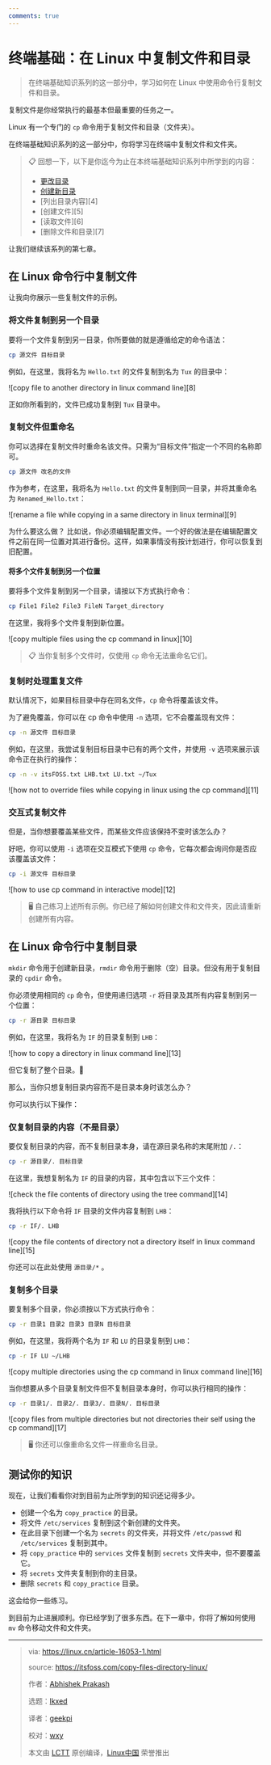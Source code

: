 ```yaml
---
comments: true
---
```


# 终端基础：在 Linux 中复制文件和目录

> 在终端基础知识系列的这一部分中，学习如何在 Linux 中使用命令行复制文件和目录。

复制文件是你经常执行的最基本但最重要的任务之一。

Linux 有一个专门的 `cp` 命令用于复制文件和目录（文件夹）。

在终端基础知识系列的这一部分中，你将学习在终端中复制文件和文件夹。

> 📋 回想一下，以下是你迄今为止在本终端基础知识系列中所学到的内容：
> - [更改目录](https://linux.cn/article-16304-1.html)
> - [创建新目录](https://linux.cn/article-15595-1.html)
> - [列出目录内容][4]
> - [创建文件][5]
> - [读取文件][6]
> - [删除文件和目录][7]

让我们继续该系列的第七章。

## 在 Linux 命令行中复制文件

让我向你展示一些复制文件的示例。

### 将文件复制到另一个目录

要将一个文件复制到另一目录，你所要做的就是遵循给定的命令语法：

```Bash
cp 源文件 目标目录
```

例如，在这里，我将名为 `Hello.txt` 的文件复制到名为 `Tux` 的目录中：

![copy file to another directory in linux command line][8]

正如你所看到的，文件已成功复制到 `Tux` 目录中。

### 复制文件但重命名

你可以选择在复制文件时重命名该文件。只需为“目标文件”指定一个不同的名称即可。

```Bash
cp 源文件 改名的文件
```

作为参考，在这里，我将名为 `Hello.txt` 的文件复制到同一目录，并将其重命名为 `Renamed_Hello.txt`：

![rename a file while copying in a same directory in linux terminal][9]

为什么要这么做？ 比如说，你必须编辑配置文件。一个好的做法是在编辑配置文件之前在同一位置对其进行备份。这样，如果事情没有按计划进行，你可以恢复到旧配置。

#### 将多个文件复制到另一个位置

要将多个文件复制到另一个目录，请按以下方式执行命令：

```Bash
cp File1 File2 File3 FileN Target_directory
```

在这里，我将多个文件复制到新位置。

![copy multiple files using the cp command in linux][10]

> 📋 当你复制多个文件时，仅使用 `cp` 命令无法重命名它们。

### 复制时处理重复文件

默认情况下，如果目标目录中存在同名文件，`cp` 命令将覆盖该文件。

为了避免覆盖，你可以在 cp 命令中使用 `-n` 选项，它不会覆盖现有文件：

```Bash
cp -n 源文件 目标目录
```

例如，在这里，我尝试复制目标目录中已有的两个文件，并使用 `-v` 选项来展示该命令正在执行的操作：

```Bash
cp -n -v itsFOSS.txt LHB.txt LU.txt ~/Tux
```

![how not to override files while copying in linux using the cp command][11]

### 交互式复制文件

但是，当你想要覆盖某些文件，而某些文件应该保持不变时该怎么办？

好吧，你可以使用 `-i` 选项在交互模式下使用 `cp` 命令，它每次都会询问你是否应该覆盖该文件：

```Bash
cp -i 源文件 目标目录
```

![how to use cp command in interactive mode][12]

> 🖥️ 自己练习上述所有示例。你已经了解如何创建文件和文件夹，因此请重新创建所有内容。

## 在 Linux 命令行中复制目录

`mkdir` 命令用于创建新目录，`rmdir` 命令用于删除（空）目录。但没有用于复制目录的 `cpdir` 命令。

你必须使用相同的 `cp` 命令，但使用递归选项 `-r` 将目录及其所有内容复制到另一个位置：

```Bash
cp -r 源目录 目标目录
```

例如，在这里，我将名为 `IF` 的目录复制到 `LHB`：

![how to copy a directory in linux command line][13]

但它复制了整个目录。🤨

那么，当你只想复制目录内容而不是目录本身时该怎么办？

你可以执行以下操作：

### 仅复制目录的内容（不是目录）

要仅复制目录的内容，而不复制目录本身，请在源目录名称的末尾附加 `/.`：

```Bash
cp -r 源目录/. 目标目录
```

在这里，我想复制名为 `IF` 的目录的内容，其中包含以下三个文件：

![check the file contents of directory using the tree command][14]

我将执行以下命令将 `IF` 目录的文件内容复制到 `LHB`：

```Bash
cp -r IF/. LHB
```

![copy the file contents of directory not a directory itself in linux command line][15]

你还可以在此处使用 `源目录/*` 。

### 复制多个目录

要复制多个目录，你必须按以下方式执行命令：

```Bash
cp -r 目录1 目录2 目录3 目录N 目标目录
```

例如，在这里，我将两个名为 `IF` 和 `LU` 的目录复制到 `LHB`：

```Bash
cp -r IF LU ~/LHB
```

![copy multiple directories using the cp command in linux command line][16]

当你想要从多个目录复制文件但不复制目录本身时，你可以执行相同的操作：

```Bash
cp -r 目录1/. 目录2/. 目录3/. 目录N/. 目标目录
```

![copy files from multiple directories but not directories their self using the cp command][17]

> 🖥️ 你还可以像重命名文件一样重命名目录。

## 测试你的知识

现在，让我们看看你对到目前为止所学到的知识还记得多少。

- 创建一个名为 `copy_practice` 的目录。
- 将文件 `/etc/services` 复制到这个新创建的文件夹。
- 在此目录下创建一个名为 `secrets` 的文件夹，并将文件 `/etc/passwd` 和 `/etc/services` 复制到其中。
- 将 `copy_practice` 中的 `services` 文件复制到 `secrets` 文件夹中，但不要覆盖它。
- 将 `secrets` 文件夹复制到你的主目录。
- 删除 `secrets` 和 `copy_practice` 目录。

这会给你一些练习。

到目前为止进展顺利。你已经学到了很多东西。在下一章中，你将了解如何使用 `mv` 命令移动文件和文件夹。

--------------------------------------------------------------------------------

>via: https://linux.cn/article-16053-1.html
>
>source: https://itsfoss.com/copy-files-directory-linux/
>
>作者：[Abhishek Prakash](https://itsfoss.com/author/abhishek/)
>
>选题：[lkxed](https://github.com/lkxed/)
>
>译者：[geekpi](https://github.com/geekpi)
>
>校对：[wxy](https://github.com/wxy)
>
>本文由 [LCTT](https://github.com/LCTT/TranslateProject) 原创编译，[Linux中国](https://linux.cn/) 荣誉推出